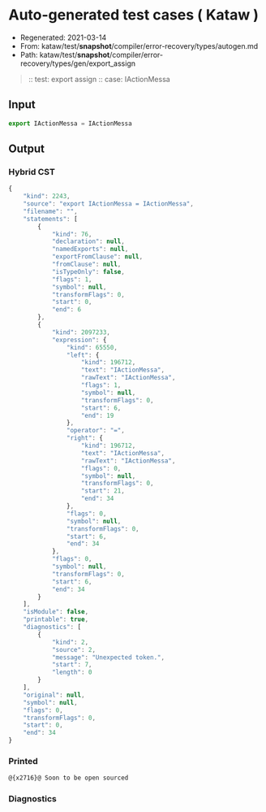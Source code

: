 # Auto-generated test cases ( Kataw )
- Regenerated: 2021-03-14
- From: kataw/test/__snapshot__/compiler/error-recovery/types/autogen.md
- Path: kataw/test/__snapshot__/compiler/error-recovery/types/gen/export_assign
> :: test: export assign
> :: case: IActionMessa
## Input

`````js
export IActionMessa = IActionMessa
`````

## Output

### Hybrid CST

```javascript
{
    "kind": 2243,
    "source": "export IActionMessa = IActionMessa",
    "filename": "",
    "statements": [
        {
            "kind": 76,
            "declaration": null,
            "namedExports": null,
            "exportFromClause": null,
            "fromClause": null,
            "isTypeOnly": false,
            "flags": 1,
            "symbol": null,
            "transformFlags": 0,
            "start": 0,
            "end": 6
        },
        {
            "kind": 2097233,
            "expression": {
                "kind": 65550,
                "left": {
                    "kind": 196712,
                    "text": "IActionMessa",
                    "rawText": "IActionMessa",
                    "flags": 1,
                    "symbol": null,
                    "transformFlags": 0,
                    "start": 6,
                    "end": 19
                },
                "operator": "=",
                "right": {
                    "kind": 196712,
                    "text": "IActionMessa",
                    "rawText": "IActionMessa",
                    "flags": 0,
                    "symbol": null,
                    "transformFlags": 0,
                    "start": 21,
                    "end": 34
                },
                "flags": 0,
                "symbol": null,
                "transformFlags": 0,
                "start": 6,
                "end": 34
            },
            "flags": 0,
            "symbol": null,
            "transformFlags": 0,
            "start": 6,
            "end": 34
        }
    ],
    "isModule": false,
    "printable": true,
    "diagnostics": [
        {
            "kind": 2,
            "source": 2,
            "message": "Unexpected token.",
            "start": 7,
            "length": 0
        }
    ],
    "original": null,
    "symbol": null,
    "flags": 0,
    "transformFlags": 0,
    "start": 0,
    "end": 34
}
```

### Printed

```javascript
@{x2716}@ Soon to be open sourced
```

### Diagnostics

```javascript

```

